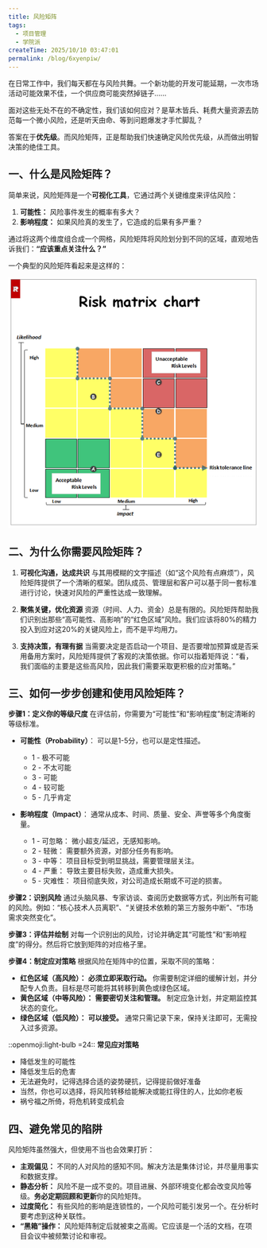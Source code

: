 ```yaml
---
title: 风险矩阵
tags:
  - 项目管理
  - 学院派
createTime: 2025/10/10 03:47:01
permalink: /blog/6xyenpiw/
---
```


在日常工作中，我们每天都在与风险共舞。一个新功能的开发可能延期，一次市场活动可能效果不佳，一个供应商可能突然掉链子......

面对这些无处不在的不确定性，我们该如何应对？是草木皆兵、耗费大量资源去防范每一个微小风险，还是听天由命、等到问题爆发才手忙脚乱？

答案在于**优先级**。而风险矩阵，正是帮助我们快速确定风险优先级，从而做出明智决策的绝佳工具。

## **一、什么是风险矩阵？**

简单来说，风险矩阵是一个**可视化工具**，它通过两个关键维度来评估风险：

1.  **可能性：** 风险事件发生的概率有多大？
2.  **影响程度：** 如果风险真的发生了，它造成的后果有多严重？

通过将这两个维度组合成一个网格，风险矩阵将风险划分到不同的区域，直观地告诉我们：**“应该重点关注什么？”**

一个典型的风险矩阵看起来是这样的：

![风险矩阵](images/risk-matrix-chart.jpg "风险可视化")

## **二、为什么你需要风险矩阵？**

1.  **可视化沟通，达成共识**
    与其用模糊的文字描述（如“这个风险有点麻烦”），风险矩阵提供了一个清晰的框架。团队成员、管理层和客户可以基于同一套标准进行讨论，快速对风险的严重性达成一致理解。

2.  **聚焦关键，优化资源**
    资源（时间、人力、资金）总是有限的。风险矩阵帮助我们识别出那些“高可能性、高影响”的“红色区域”风险。我们应该将80%的精力投入到应对这20%的关键风险上，而不是平均用力。

3.  **支持决策，有理有据**
    当需要决定是否启动一个项目、是否要增加预算或是否采用备用方案时，风险矩阵提供了客观的决策依据。你可以指着矩阵说：“看，我们面临的主要是这些高风险，因此我们需要采取更积极的应对策略。”

## **三、如何一步步创建和使用风险矩阵？**

**步骤1：定义你的等级尺度**
在评估前，你需要为“可能性”和“影响程度”制定清晰的等级标准。

*   **可能性（Probability）**： 可以是1-5分，也可以是定性描述。
    *   1 - 极不可能
    *   2 - 不太可能
    *   3 - 可能
    *   4 - 较可能
    *   5 - 几乎肯定

*   **影响程度（Impact）**： 通常从成本、时间、质量、安全、声誉等多个角度衡量。
    *   1 - 可忽略： 微小超支/延迟，无感知影响。
    *   2 - 轻微： 需要额外资源，对部分任务有影响。
    *   3 - 中等： 项目目标受到明显挑战，需要管理层关注。
    *   4 - 严重： 导致主要目标失败，造成重大损失。
    *   5 - 灾难性： 项目彻底失败，对公司造成长期或不可逆的损害。

**步骤2：识别风险**
通过头脑风暴、专家访谈、查阅历史数据等方式，列出所有可能的风险。例如：“核心技术人员离职”、“关键技术依赖的第三方服务中断”、“市场需求突然变化”。

**步骤3：评估并绘制**
对每一个识别出的风险，讨论并确定其“可能性”和“影响程度”的得分。然后将它放到矩阵的对应格子里。

**步骤4：制定应对策略**
根据风险在矩阵中的位置，采取不同的策略：

*   **红色区域（高风险）：** **必须立即采取行动。** 你需要制定详细的缓解计划，并分配专人负责。目标是尽可能将其转移到黄色或绿色区域。
*   **黄色区域（中等风险）：** **需要密切关注和管理。** 制定应急计划，并定期监控其状态的变化。
*   **绿色区域（低风险）：** **可以接受。** 通常只需记录下来，保持关注即可，无需投入过多资源。

::openmoji:light-bulb =24:: **常见应对策略**

- 降低发生的可能性
- 降低发生后的危害
- 无法避免时，记得选择合适的姿势硬抗，记得提前做好准备
- 当然，你也可以选择，将风险转移给能解决或能扛得住的人，比如你老板
- 祸兮福之所倚，将危机转变成机会

## **四、避免常见的陷阱**

风险矩阵虽然强大，但使用不当也会效果打折：

*   **主观偏见：** 不同的人对风险的感知不同。解决方法是集体讨论，并尽量用事实和数据支撑。
*   **静态分析：** 风险不是一成不变的。项目进展、外部环境变化都会改变风险等级。**务必定期回顾和更新**你的风险矩阵。
*   **过度简化：** 有些风险的影响是连锁性的，一个风险可能引发另一个。在分析时要考虑到这种关联性。
*   **“黑箱”操作：** 风险矩阵制定后就被束之高阁。它应该是一个活的文档，在项目会议中被频繁讨论和审视。
